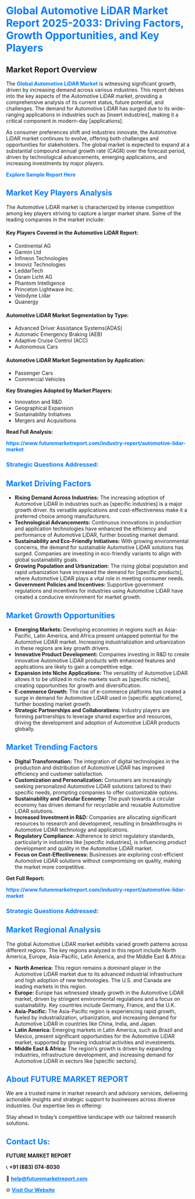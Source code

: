 <h1 style="color: #007BFF;">Global Automotive LiDAR Market Report 2025-2033: Driving Factors, Growth Opportunities, and Key Players</h1>

<section id="overview">
<h2>Market Report Overview</h2>
<p>The <a href="https://www.futuremarketreport.com/industry-report/automotive-lidar-market" style="color: #007BFF; text-decoration: none;"><strong>Global Automotive LiDAR Market</strong></a> is witnessing significant growth, driven by increasing demand across various industries. This report delves into the key aspects of the Automotive LiDAR market, providing a comprehensive analysis of its current status, future potential, and challenges. The demand for Automotive LiDAR has surged due to its wide-ranging applications in industries such as [insert industries], making it a critical component in modern-day [applications].</p>
<p>As consumer preferences shift and industries innovate, the Automotive LiDAR market continues to evolve, offering both challenges and opportunities for stakeholders. The global market is expected to expand at a substantial compound annual growth rate (CAGR) over the forecast period, driven by technological advancements, emerging applications, and increasing investments by major players.</p>
</section>

<section id="overview">
<p><a href="https://www.futuremarketreport.com/request-sample/reportId=62472" style="color: #007BFF; text-decoration: none;"><strong>Explore Sample Report Here</strong></a></p>
</section>

<section id="key-players">
<h2 style="color: #007BFF;">Market Key Players Analysis</h2>
<p>The Automotive LiDAR market is characterized by intense competition among key players striving to capture a larger market share. Some of the leading companies in the market include:</p>
<h4>Key Players Covered in the Automotive LiDAR Report:</h4>
<ul><li>Continental AG</li><li>Garmin Ltd</li><li>Infineon Technologies</li><li>Innoviz Technologies</li><li>LeddarTech</li><li>Osram Licht AG</li><li>Phantom Intelligence</li><li>Princeton Lightwave Inc.</li><li>Velodyne Lidar</li><li>Quanergy</li></ul>
<h4>Automotive LiDAR Market Segmentation by Type:</h4>
<ul><li>Advanced Driver Assistance Systems(ADAS)</li><li>Automatic Emergency Braking (AEB)</li><li>Adaptive Cruise Control (ACC)</li><li>Autonomous Cars</li></ul>

<h4>Automotive LiDAR Market Segmentation by Application:</h4>
<ul><li>Passenger Cars</li><li>Commercial Vehicles</li></ul>
<p><strong>Key Strategies Adopted by Market Players:</strong></p>
<ul>
<li>Innovation and R&D</li>
<li>Geographical Expansion</li>
<li>Sustainability Initiatives</li>
<li>Mergers and Acquisitions</li>
</ul>
</section>

<section>
<p><strong>Read Full Analysis: </strong></p><a href="https://www.futuremarketreport.com/industry-report/automotive-lidar-market" style="color: #007BFF; text-decoration: none;"><strong>https://www.futuremarketreport.com/industry-report/automotive-lidar-market</strong></a>
<h3 style="color: #007BFF;">Strategic Questions Addressed:</h3>
</section>

<section id="driving-factors">
<h2 style="color: #007BFF;">Market Driving Factors</h2>
<ul>
<li><strong>Rising Demand Across Industries:</strong> The increasing adoption of Automotive LiDAR in industries such as [specific industries] is a major growth driver. Its versatile applications and cost-effectiveness make it a preferred choice among manufacturers.</li>
<li><strong>Technological Advancements:</strong> Continuous innovations in production and application technologies have enhanced the efficiency and performance of Automotive LiDAR, further boosting market demand.</li>
<li><strong>Sustainability and Eco-Friendly Initiatives:</strong> With growing environmental concerns, the demand for sustainable Automotive LiDAR solutions has surged. Companies are investing in eco-friendly variants to align with global sustainability goals.</li>
<li><strong>Growing Population and Urbanization:</strong> The rising global population and rapid urbanization have increased the demand for [specific products], where Automotive LiDAR plays a vital role in meeting consumer needs.</li>
<li><strong>Government Policies and Incentives:</strong> Supportive government regulations and incentives for industries using Automotive LiDAR have created a conducive environment for market growth.</li>
</ul>
</section>

<section id="growth-opportunities">
<h2 style="color: #007BFF;">Market Growth Opportunities</h2>
<ul>
<li><strong>Emerging Markets:</strong> Developing economies in regions such as Asia-Pacific, Latin America, and Africa present untapped potential for the Automotive LiDAR market. Increasing industrialization and urbanization in these regions are key growth drivers.</li>
<li><strong>Innovative Product Development:</strong> Companies investing in R&D to create innovative Automotive LiDAR products with enhanced features and applications are likely to gain a competitive edge.</li>
<li><strong>Expansion into Niche Applications:</strong> The versatility of Automotive LiDAR allows it to be utilized in niche markets such as [specific niches], creating opportunities for growth and diversification.</li>
<li><strong>E-commerce Growth:</strong> The rise of e-commerce platforms has created a surge in demand for Automotive LiDAR used in [specific applications], further boosting market growth.</li>
<li><strong>Strategic Partnerships and Collaborations:</strong> Industry players are forming partnerships to leverage shared expertise and resources, driving the development and adoption of Automotive LiDAR products globally.</li>
</ul>
</section>

<section id="trending-factors">
<h2 style="color: #007BFF;">Market Trending Factors</h2>
<ul>
<li><strong>Digital Transformation:</strong> The integration of digital technologies in the production and distribution of Automotive LiDAR has improved efficiency and customer satisfaction.</li>
<li><strong>Customization and Personalization:</strong> Consumers are increasingly seeking personalized Automotive LiDAR solutions tailored to their specific needs, prompting companies to offer customizable options.</li>
<li><strong>Sustainability and Circular Economy:</strong> The push towards a circular economy has driven demand for recyclable and reusable Automotive LiDAR solutions.</li>
<li><strong>Increased Investment in R&D:</strong> Companies are allocating significant resources to research and development, resulting in breakthroughs in Automotive LiDAR technology and applications.</li>
<li><strong>Regulatory Compliance:</strong> Adherence to strict regulatory standards, particularly in industries like [specific industries], is influencing product development and quality in the Automotive LiDAR market.</li>
<li><strong>Focus on Cost-Effectiveness:</strong> Businesses are exploring cost-efficient Automotive LiDAR solutions without compromising on quality, making the market more competitive.</li>
</ul>
</section>

<section>
<p><strong>Get Full Report: </strong></p><a href="https://www.futuremarketreport.com/industry-report/automotive-lidar-market" style="color: #007BFF; text-decoration: none;"><strong>https://www.futuremarketreport.com/industry-report/automotive-lidar-market</strong></a>
<h3 style="color: #007BFF;">Strategic Questions Addressed:</h3>
</section>


<section id="regional-analysis">
<h2 style="color: #007BFF;">Market Regional Analysis</h2>
<p>The global Automotive LiDAR market exhibits varied growth patterns across different regions. The key regions analyzed in this report include North America, Europe, Asia-Pacific, Latin America, and the Middle East & Africa:</p>
<ul>
<li><strong>North America:</strong> This region remains a dominant player in the Automotive LiDAR market due to its advanced industrial infrastructure and high adoption of new technologies. The U.S. and Canada are leading markets in this region.</li>
<li><strong>Europe:</strong> Europe has witnessed steady growth in the Automotive LiDAR market, driven by stringent environmental regulations and a focus on sustainability. Key countries include Germany, France, and the U.K.</li>
<li><strong>Asia-Pacific:</strong> The Asia-Pacific region is experiencing rapid growth, fueled by industrialization, urbanization, and increasing demand for Automotive LiDAR in countries like China, India, and Japan.</li>
<li><strong>Latin America:</strong> Emerging markets in Latin America, such as Brazil and Mexico, present significant opportunities for the Automotive LiDAR market, supported by growing industrial activities and investments.</li>
<li><strong>Middle East & Africa:</strong> The region’s growth is driven by expanding industries, infrastructure development, and increasing demand for Automotive LiDAR in sectors like [specific sectors].</li>
</ul>
</section>

<footer>
<h2 style="color: #007BFF;">About FUTURE MARKET REPORT</h2>
<p>We are a trusted name in market research and advisory services, delivering actionable insights and strategic support to businesses across diverse industries. Our expertise lies in offering:</p>

<p>Stay ahead in today’s competitive landscape with our tailored research solutions.</p>

<h2 style="color: #007BFF;">Contact Us:</h2>
<p><strong>FUTURE MARKET REPORT</strong></p>
<p>📞 <strong>+91 (883) 074-8030</strong></p>
<p>📧 <strong><a href="mailto:help@futuremarketreport.com" style="color: #007BFF;">help@futuremarketreport.com</a></strong></p>
<p>🌐 <strong><a href="https://www.futuremarketreport.com/" style="color: #007BFF;">Visit Our Website</a></strong></p>
</footer>